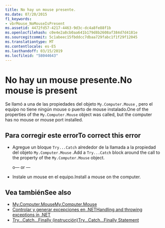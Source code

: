 ```yaml
---
title: No hay un mouse presente.
ms.date: 07/20/2015
f1_keywords:
- vbrMouse_NoMouseIsPresent
ms.assetid: 4472fd57-4217-4463-9d3c-dc4a8fe88f1b
ms.openlocfilehash: c0e4e2a8cb0aa641b179d8b2608af384d7d4181e
ms.sourcegitcommit: 5c1abeec15fbddcc7dbaa729fabc1f1f29f12045
ms.translationtype: MT
ms.contentlocale: es-ES
ms.lasthandoff: 03/15/2019
ms.locfileid: "58044643"
---
```

# <a name="no-mouse-is-present"></a><span data-ttu-id="0833e-102">No hay un mouse presente.</span><span class="sxs-lookup"><span data-stu-id="0833e-102">No mouse is present</span></span>
<span data-ttu-id="0833e-103">Se llamó a una de las propiedades del objeto `My.Computer.Mouse` , pero el equipo no tiene ningún mouse o puerto de mouse instalado.</span><span class="sxs-lookup"><span data-stu-id="0833e-103">One of the properties of the `My.Computer.Mouse` object was called, but the computer has no mouse or mouse port installed.</span></span>  
  
## <a name="to-correct-this-error"></a><span data-ttu-id="0833e-104">Para corregir este error</span><span class="sxs-lookup"><span data-stu-id="0833e-104">To correct this error</span></span>  
  
-   <span data-ttu-id="0833e-105">Agregue un bloque `Try...Catch` alrededor de la llamada a la propiedad del objeto `My.Computer.Mouse` .</span><span class="sxs-lookup"><span data-stu-id="0833e-105">Add a `Try...Catch` block around the call to the property of the `My.Computer.Mouse` object.</span></span>  
  
     <span data-ttu-id="0833e-106">o</span><span class="sxs-lookup"><span data-stu-id="0833e-106">— or —</span></span>  
  
-   <span data-ttu-id="0833e-107">Instale un mouse en el equipo.</span><span class="sxs-lookup"><span data-stu-id="0833e-107">Install a mouse on the computer.</span></span>  
  
## <a name="see-also"></a><span data-ttu-id="0833e-108">Vea también</span><span class="sxs-lookup"><span data-stu-id="0833e-108">See also</span></span>

- [<span data-ttu-id="0833e-109">My.Computer.Mouse</span><span class="sxs-lookup"><span data-stu-id="0833e-109">My.Computer.Mouse</span></span>](xref:Microsoft.VisualBasic.Devices.Mouse)
- [<span data-ttu-id="0833e-110">Controlar y generar excepciones en .NET</span><span class="sxs-lookup"><span data-stu-id="0833e-110">Handling and throwing exceptions in .NET</span></span>](../../standard/exceptions/index.md)
- [<span data-ttu-id="0833e-111">Try...Catch...Finally (instrucción)</span><span class="sxs-lookup"><span data-stu-id="0833e-111">Try...Catch...Finally Statement</span></span>](../../visual-basic/language-reference/statements/try-catch-finally-statement.md)
